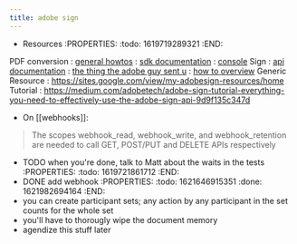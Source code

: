 ```yaml
---
title: adobe sign
---
```


- Resources
:PROPERTIES:
:todo: 1619719289321
:END:

PDF conversion
: [general howtos](https://www.adobe.io/apis/documentcloud/dcsdk/docs.html?view=services)
: [sdk documentation](https://opensource.adobe.com/pdftools-node-sdk-samples/apidocs/latest/FileRef.html#.createFromStream)
: [console](https://console.adobe.io/projects/541493/4566206088344637219/credentials/168057/details)
Sign
: [api documentation](https://secure.na1.adobesign.com/public/docs/restapi/v6#ParticipantInfopost_agreements)
: [the thing the adobe guy sent u](https://sites.google.com/view/my-adobesign-resources/oauth-process-for-partners)
: [how to overview](https://www.adobe.io/apis/documentcloud/sign/docs.html)
Generic Resource
: https://sites.google.com/view/my-adobesign-resources/home
Tutorial
: https://medium.com/adobetech/adobe-sign-tutorial-everything-you-need-to-effectively-use-the-adobe-sign-api-9d9f135c347d
- On [[webhooks]]:
> The scopes webhook_read, webhook_write, and webhook_retention are needed to call GET, POST/PUT and DELETE APIs respectively
>
- TODO when you're done, talk to Matt about the waits in the tests
:PROPERTIES:
:todo: 1619721861712
:END:
- DONE add webhook
:PROPERTIES:
:todo: 1621646915351
:done: 1621982694164
:END:
- you can create participant sets; any action by any participant in the set counts for the whole set
- you'll have to thorougly wipe the document memory
- agendize this stuff later
